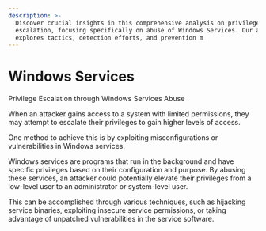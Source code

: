 ```yaml
---
description: >-
  Discover crucial insights in this comprehensive analysis on privileged
  escalation, focusing specifically on abuse of Windows Services. Our article
  explores tactics, detection efforts, and prevention m
---
```


# Windows Services

Privilege Escalation through Windows Services Abuse

When an attacker gains access to a system with limited permissions, they may attempt to escalate their privileges to gain higher levels of access.&#x20;

One method to achieve this is by exploiting misconfigurations or vulnerabilities in Windows services.&#x20;

Windows services are programs that run in the background and have specific privileges based on their configuration and purpose. By abusing these services, an attacker could potentially elevate their privileges from a low-level user to an administrator or system-level user.&#x20;

This can be accomplished through various techniques, such as hijacking service binaries, exploiting insecure service permissions, or taking advantage of unpatched vulnerabilities in the service software.

####

